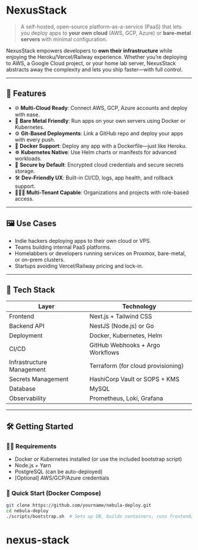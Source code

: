 # NexusStack

> A self-hosted, open-source platform-as-a-service (PaaS) that lets you deploy apps to **your own cloud** (AWS, GCP, Azure) or **bare-metal servers** with minimal configuration.

NexusStack empowers developers to **own their infrastructure** while enjoying the Heroku/Vercel/Railway experience. Whether you’re deploying to AWS, a Google Cloud project, or your home lab server, NexusStack abstracts away the complexity and lets you ship faster—with full control.

---

## 🚀 Features

- 🌐 **Multi-Cloud Ready**: Connect AWS, GCP, Azure accounts and deploy with ease.
- 🧱 **Bare Metal Friendly**: Run apps on your own servers using Docker or Kubernetes.
- ⚙️ **Git-Based Deployments**: Link a GitHub repo and deploy your apps with every push.
- 🐳 **Docker Support**: Deploy any app with a Dockerfile—just like Heroku.
- ☸️ **Kubernetes Native**: Use Helm charts or manifests for advanced workloads.
- 🔐 **Secure by Default**: Encrypted cloud credentials and secure secrets storage.
- 🛠️ **Dev-Friendly UX**: Built-in CI/CD, logs, app health, and rollback support.
- 🧑‍🤝‍🧑 **Multi-Tenant Capable**: Organizations and projects with role-based access.

---

## 🖼️ Use Cases

- Indie hackers deploying apps to their own cloud or VPS.
- Teams building internal PaaS platforms.
- Homelabbers or developers running services on Proxmox, bare-metal, or on-prem clusters.
- Startups avoiding Vercel/Railway pricing and lock-in.

---

## 🧰 Tech Stack

| Layer         | Technology                         |
| ------------- | ---------------------------------- |
| Frontend      | Next.js + Tailwind CSS             |
| Backend API   | NestJS (Node.js) or Go             |
| Deployment    | Docker, Kubernetes, Helm           |
| CI/CD         | GitHub Webhooks + Argo Workflows   |
| Infrastructure Management    | Terraform (for cloud provisioning) |
| Secrets Management  | HashiCorp Vault or SOPS + KMS      |
| Database      | MySQL                         |
| Observability | Prometheus, Loki, Grafana          |

---

## 🛠️ Getting Started

### 🧑‍💻 Requirements

- Docker or Kubernetes installed (or use the included bootstrap script)
- Node.js + Yarn
- PostgreSQL (can be auto-deployed)
- [Optional] AWS/GCP/Azure credentials

### 🏁 Quick Start (Docker Compose)

```bash
git clone https://github.com/yourname/nebula-deploy.git
cd nebula-deploy
./scripts/bootstrap.sh  # Sets up DB, builds containers, runs frontend/backend
```
# nexus-stack
